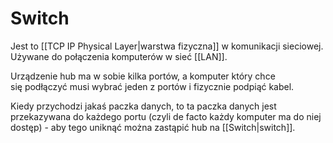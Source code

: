 # Switch
Jest to [[TCP IP Physical Layer|warstwa fizyczna]] w komunikacji sieciowej. Używane do połączenia komputerów w sieć [[LAN]]. 

Urządzenie hub ma w sobie kilka portów, a komputer który chce się podłączyć musi wybrać jeden z portów i fizycznie podpiąć kabel. 

Kiedy przychodzi jakaś paczka danych, to ta paczka danych jest przekazywana do każdego portu (czyli de facto każdy komputer ma do niej dostęp) - aby tego uniknąć można zastąpić hub na [[Switch|switch]].